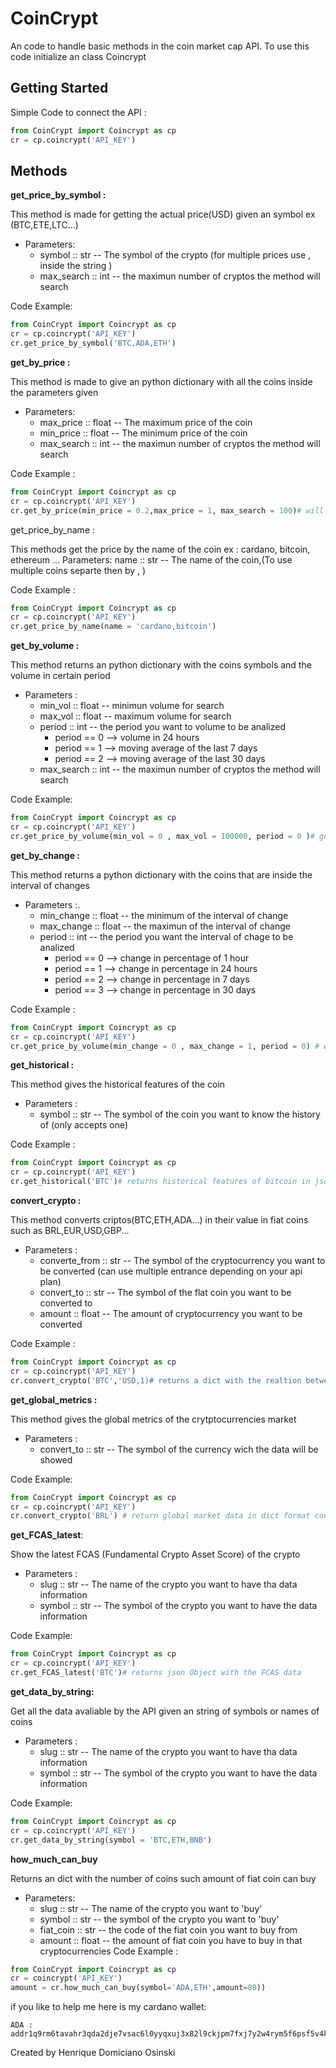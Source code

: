 # CoinCrypt

An code to handle basic methods in the coin market cap API.
To use this code initialize an class Coincrypt

## Getting Started 

Simple Code to connect the API :
```python
from CoinCrypt import Coincrypt as cp
cr = cp.coincrypt('API_KEY')
```
## Methods

**get_price_by_symbol :** 

This method is made for getting the actual price(USD) given an symbol ex (BTC,ETE,LTC...)
- Parameters:
    - symbol :: str -- The symbol of the crypto (for multiple prices use , inside the string )
    - max_search :: int -- the maximun number of cryptos the method will search

Code Example:
```python
from CoinCrypt import Coincrypt as cp
cr = cp.coincrypt('API_KEY')
cr.get_price_by_symbol('BTC,ADA,ETH')
```

**get_by_price :**

This method is made to give an python dictionary with all the coins inside the parameters given
- Parameters:
    - max_price :: float -- The maximum price of the coin
    - min_price :: float -- The minimum price of the coin
    - max_search :: int -- the maximun number of cryptos the method will search

Code Example : 
```python
from CoinCrypt import Coincrypt as cp
cr = cp.coincrypt('API_KEY')
cr.get_by_price(min_price = 0.2,max_price = 1, max_search = 100)# will return a python dict with the coins inside this values  
```

get_price_by_name : 

This methods get the price by the name of the coin ex : cardano, bitcoin, ethereum ...
    Parameters:
    name :: str -- The name of the coin,(To use multiple coins separte then by , )

Code Example : 
```python
from CoinCrypt import Coincrypt as cp
cr = cp.coincrypt('API_KEY')
cr.get_price_by_name(name = 'cardano,bitcoin')
```
**get_by_volume :** 
    
This method returns an python dictionary with the coins symbols and the volume in certain period 
- Parameters :
    - min_vol :: float -- minimun volume for search
    - max_vol :: float -- maximum volume for search
    - period :: int -- the period you want to volume to be analized
        - period == 0 --> volume in 24 hours
        - period == 1 --> moving average of the last 7 days 
        - period == 2 --> moving average of the last 30 days 
    - max_search :: int -- the maximun number of cryptos the method will search  

Code Example:
```python
from CoinCrypt import Coincrypt as cp
cr = cp.coincrypt('API_KEY')
cr.get_price_by_volume(min_vol = 0 , max_vol = 100000, period = 0 )# get all the coins with the volume of 0 to 100000 in 24 hours in a dict with vol 
```

**get_by_change :**
       
This method returns a python dictionary with the coins that are inside the interval of changes 
- Parameters :.
    - min_change :: float -- the minimum of the interval of change
    - max_change :: float -- the maximun of the interval of change
    - period :: int -- the period you want the interval of chage to be analized
        - period == 0 --> change in percentage of 1 hour
        - period == 1 --> change in percentage in 24 hours 
        - period == 2 --> change in percentage in 7 days
        - period == 3 --> change in percentage in 30 days  

Code Example : 
```python
from CoinCrypt import Coincrypt as cp
cr = cp.coincrypt('API_KEY')
cr.get_price_by_volume(min_change = 0 , max_change = 1, period = 0) # will return a dict with all coins with the variation between 0 and 1 in 1 hour  
```
**get_historical :** 
    
This method gives the historical features of the coin 
- Parameters : 
    - symbol :: str -- The symbol of the coin you want to know the history of (only accepts one)

Code Example : 
```python
from CoinCrypt import Coincrypt as cp
cr = cp.coincrypt('API_KEY')
cr.get_historical('BTC')# returns historical features of bitcoin in json Object
```

**convert_crypto :** 

This method converts criptos(BTC,ETH,ADA...) in their value in fiat coins such as BRL,EUR,USD,GBP...
- Parameters : 
    - converte_from :: str -- The symbol of the cryptocurrency you want to be converted (can use multiple entrance depending on your api plan) 
    - convert_to :: str -- The symbol of the flat coin you want to be converted to 
    - amount :: float -- The amount of cryptocurrency you want to be converted 
        
Code Example : 
```python
from CoinCrypt import Coincrypt as cp
cr = cp.coincrypt('API_KEY')
cr.convert_crypto('BTC','USD,1)# returns a dict with the realtion between USD and the price of 1 bitcoin
```
**get_global_metrics :** 

This method gives the global metrics of the crytptocurrencies market 
- Parameters :
    - convert_to :: str -- The symbol of the currency wich the data will be showed 

Code Example:
```python    
from CoinCrypt import Coincrypt as cp
cr = cp.coincrypt('API_KEY')
cr.convert_crypto('BRL') # return global market data in dict format converted to BRL('Brazilian Real)
```
**get_FCAS_latest**:
    
Show the latest FCAS (Fundamental Crypto Asset Score) of the crypto
- Parameters : 
    - slug :: str -- The name of the crypto you want to have tha data information
    - symbol :: str -- The symbol of the crypto you want to have the data information

Code Example:

```python
from CoinCrypt import Coincrypt as cp
cr = cp.coincrypt('API_KEY')
cr.get_FCAS_latest('BTC')# returns json Object with the FCAS data 
```

**get_data_by_string:** 

Get all the data avaliable by the API given an string of symbols or names of coins
- Parameters :
    - slug :: str -- The name of the crypto you want to have tha data information
    - symbol :: str -- The symbol of the crypto you want to have the data information

Code Example:
```python
from CoinCrypt import Coincrypt as cp
cr = cp.coincrypt('API_KEY')
cr.get_data_by_string(symbol = 'BTC,ETH,BNB') 
```
**how_much_can_buy**

Returns an dict with the number of coins such amount of fiat coin can buy 
- Parameters: 
    - slug :: str -- The name of the crypto you want to 'buy'
    - symbol :: str -- the symbol of the crypto you want to 'buy'
    - fiat_coin :: str -- the code of the fiat coin you want to buy from 
    - amount :: float -- the amount of fiat coin you have to buy in that cryptocurrencies
Code Example : 
```python
from CoinCrypt import Coincrypt as cp
cr = coincrypt('API_KEY') 
amount = cr.how_much_can_buy(symbol='ADA,ETH',amount=80))    
```
if you like to help me here is my cardano wallet:

    ADA : addr1q9rm6tavahr3qda2dje7vsac6l0yyqxuj3x82l9ckjpm7fxj7y2w4rym5f6psf5v4kw5dcezdjmw29625sews2zqtjhql2dlxj
    
Created by Henrique Domiciano Osinski